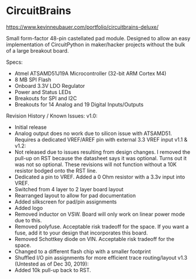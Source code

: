 # CircuitBrains

https://www.kevinneubauer.com/portfolio/circuitbrains-deluxe/

Small form-factor 48-pin castellated pad module. Designed to allow an easy implementation of CircuitPython in maker/hacker projects without the bulk of a large breakout board.

Specs:
- Atmel ATSAMD51J19A Microcontroller (32-bit ARM Cortex M4)
- 8 MB SPI Flash
- Onboard 3.3V LDO Regulator
- Power and Status LEDs
- Breakouts for SPI and I2C
- Breakouts for 14 Analog and 19 Digital Inputs/Outputs

Revision History / Known Issues:
v1.0:
- Initial release
- Analog output does no work due to silicon issue with ATSAMD51. Requires a dedicated VREF/AREF pin with external 3.3 VREF input
v1.1 & v1.2:
- Not released due to issues resulting from design changes. I removed the pull-up on RST because the datasheet says it was optional. Turns out it was not so optional. These revisions will not function without a 10K resistor bodged onto the RST line.
- Dedicated a pin to VREF. Added a 0 Ohm resistor with a 3.3v input into VREF. 
- Switched from 4 layer to 2 layer board layout
- Rearranged layout to allow for pad documentation
- Added silkscreen for pad/pin assignments
- Added logo
- Removed inductor on VSW. Board will only work on linear power mode due to this.
- Removed polyfuse. Acceptable risk tradeoff for the space. If you want a fuse, add it to your design that incorporates this board.
- Removed Schottkey diode on VIN. Acceptable risk tradeoff for the space.
- Changed to a different flash chip with a smaller footprint
- Shuffled I/O pin assignments for more efficient trace routing/layout
v1.3 (Untested as of Dec 30, 2019):
- Added 10k pull-up back to RST.